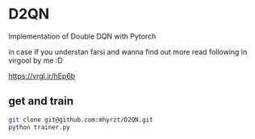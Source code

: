 # D2QN

Implementation of Double DQN with Pytorch 

in case if you understan farsi and wanna find out more read following in virgool by me :D

https://vrgl.ir/hEp6b

## get and train

```bash
git clone git@github.com:mhyrzt/D2QN.git
python trainer.py
```
